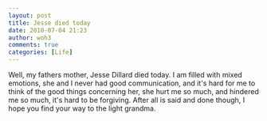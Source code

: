 ```yaml
---
layout: post
title: Jesse died today
date: 2010-07-04 21:23
author: woh3
comments: true
categories: [Life]
---
```

Well, my fathers mother, Jesse Dillard died today. I am filled with mixed emotions, she and I never had good communication, and it's hard for me to think of the good things concerning her, she hurt me so much, and hindered me so much, it's hard to be forgiving. After all is said and done though, I hope you find your way to the light grandma.
